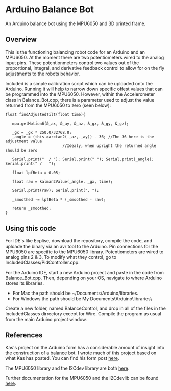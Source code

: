 # Arduino Balance Bot
An Arduino balance bot using the MPU6050 and 3D printed frame.

## Overview
This is the functioning balancing robot code for an Arduino and an MPU6050.  At the moment there are two potentiometers wired to the analog input pins.  These potentionmeters control two values out of the proportional, integral, and derivative feedback control to allow for on the fly adjustments to the robots behavior.

Included is a simple calibration script which can be uploaded onto the Arduino.  Running it will help to narrow down specific offest values that can be programmed into the MPU6050.  However, within the Accelerometer class in Balance_Bot.cpp, there is a parameter used to adjust the value returned from the MPU6050 to zero (seen below):
 
 ```
 float findAdjustedTilt(float time){		
	
	mpu.getMotion6(&_ax, &_ay, &_az, &_gx, &_gy, &_gz);
	
	_gx = _gx * 250.0/32768.0;
	_angle = (this->arctan2(-_az,-_ay)) - 36; //The 36 here is the adjustment value
						  //Idealy, when upright the returned angle should be zero

	Serial.print("  / "); Serial.print(" "); Serial.print(_angle); Serial.print(" /   ");

	float lpfBeta = 0.05;

	float raw = kalman2Value(_angle, _gx, time);

	Serial.print(raw); Serial.print(", ");

	_smoothed -= lpfBeta * (_smoothed - raw);

	return _smoothed;
}
```

## Using this code
For IDE's like Ecplise, download the repository, compile the code, and uploade the binary via an avr tool to the Arduino.  Pin connections for the MPU6050 are specific to the MPU6050 library.  Potentiometers are wired to analog pins 2 & 3.  To modify what they control, go to IncludedClasses/PidController.cpp.

For the Arduino IDE, start a new Arduino project and paste in the code from Balance_Bot.cpp.  Then, depending on your OS, navigate to where Arduino stores its libraries.  
* For Mac the path should be ~/Documents/Arduino/libraries.
* For Windows the path should be My Documents\Arduino\libraries\

Create a new folder, named BalanceControl, and drop in all of the files in the IncludedClasses dirrectory except for Wire.
Compile the program as usual from the main Arduino project window.

## References
Kas's project on the Arduino form has a considerable amount of insight into the construction of a balance bot.  I wrote much of this project based on what Kas has posted.  You can find his form post [here](http://forum.arduino.cc/index.php?topic=8871.30).

The MPU6050 library and the I2Cdev library are both [here](https://github.com/jrowberg/i2cdevlib).

Further documentation for the MPU6050 and the I2Cdevlib can be found [here](http://www.i2cdevlib.com/forums/forum/2-mpu-6050-6-axis-accelerometergyroscope-invensense/).
